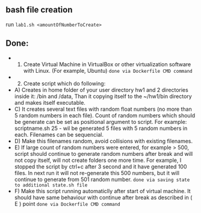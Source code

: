## bash file creation

run `lab1.sh <amountOfNumberToCreate>`

## Done:
- 1. Create Virtual Machine in VirtualBox or other virtualization software with Linux. (For example, Ubuntu) `done via Dockerfile CMD command`
- 2. Create script which do following:
- A) Creates in home folder of your user directory hw1 and  2 directories inside it: /bin and /data, Than it copying itself to the ~/hw1/bin directory and makes itself executable.
- C) It creates several text files with random float numbers (no more than 5 random numbers in each file). Count of random numbers which should be generate can be set as positional argument to script. For example: scriptname.sh 25 - wil be generated 5 files with 5 random numbers in each. Filenames can be sequencial.
- D) Make this filenames random, avoid collisions with existing filenames.
- E) If large count of random numbers were entered, for example > 500,  script should continue to generate random numbers after break and will not copy itself, will not create folders one more time. For example, I stopped the script by ctrl+c after 3 second and it have generated 100 files. In next run it will not re-generate this 500 numbers, but it will continue to generate from 501 random number. `done via saving state to additional state.sh file`
- F) Make this script running automaticlly after start of virtual machine. It should have same behaviour with continue after break as described in ( E ) point `done via Dockerfile CMD command`

